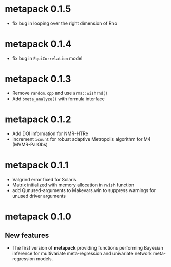 # metapack 0.1.5
* fix bug in looping over the right dimension of Rho

# metapack 0.1.4
* fix bug in `EquiCorrelation` model

# metapack 0.1.3
* Remove `random.cpp` and use `arma::wishrnd()`
* Add `bmeta_analyze()` with formula interface

# metapack 0.1.2
* Add DOI information for NMR-HTRe
* Increment `icount` for robust adaptive Metropolis algorithm for M4 (MVMR-ParObs)

# metapack 0.1.1
* Valgrind error fixed for Solaris
* Matrix initialized with memory allocation in `rwish` function
* add Qunused-arguments to Makevars.win to suppress warnings for unused driver arguments

# metapack 0.1.0

## New features
+ The first version of **metapack** providing functions performing Bayesian inference for multivariate meta-regression and univariate network meta-regression models.